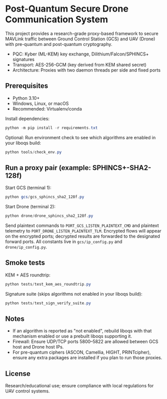 # Post-Quantum Secure Drone Communication System

This project provides a research-grade proxy-based framework to secure MAVLink traffic between Ground Control Station (GCS) and UAV (Drone) with pre-quantum and post-quantum cryptography.

- PQC: Kyber (ML-KEM) key exchange, Dilithium/Falcon/SPHINCS+ signatures
- Transport: AES-256-GCM (key derived from KEM shared secret)
- Architecture: Proxies with two daemon threads per side and fixed ports

## Prerequisites

- Python 3.10+
- Windows, Linux, or macOS
- Recommended: Virtualenv/conda

Install dependencies:

```powershell
python -m pip install -r requirements.txt
```

Optional: Run environment check to see which algorithms are enabled in your liboqs build:

```powershell
python tools/check_env.py
```

## Run a proxy pair (example: SPHINCS+-SHA2-128f)

Start GCS (terminal 1):

```powershell
python gcs/gcs_sphincs_sha2_128f.py
```

Start Drone (terminal 2):

```powershell
python drone/drone_sphincs_sha2_128f.py
```

Send plaintext commands to `PORT_GCS_LISTEN_PLAINTEXT_CMD` and plaintext telemetry to `PORT_DRONE_LISTEN_PLAINTEXT_TLM`. Encrypted flows will appear on the encrypted ports; decrypted results are forwarded to the designated forward ports. All constants live in `gcs/ip_config.py` and `drone/ip_config.py`.

## Smoke tests

KEM + AES roundtrip:

```powershell
python tests/test_kem_aes_roundtrip.py
```

Signature suite (skips algorithms not enabled in your liboqs build):

```powershell
python tests/test_sign_verify_suite.py
```

## Notes

- If an algorithm is reported as "not enabled", rebuild liboqs with that mechanism enabled or use a prebuilt liboqs supporting it.
- Firewall: Ensure UDP/TCP ports 5800–5822 are allowed between GCS host and Drone host IPs.
- For pre-quantum ciphers (ASCON, Camellia, HIGHT, PRINTcipher), ensure any extra packages are installed if you plan to run those proxies.

## License

Research/educational use; ensure compliance with local regulations for UAV control systems.
